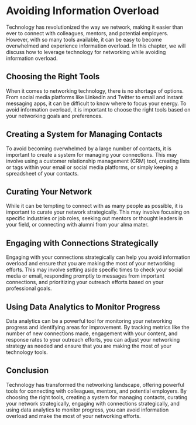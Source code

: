Avoiding Information Overload
==============================================================================

Technology has revolutionized the way we network, making it easier than ever to connect with colleagues, mentors, and potential employers. However, with so many tools available, it can be easy to become overwhelmed and experience information overload. In this chapter, we will discuss how to leverage technology for networking while avoiding information overload.

Choosing the Right Tools
------------------------

When it comes to networking technology, there is no shortage of options. From social media platforms like LinkedIn and Twitter to email and instant messaging apps, it can be difficult to know where to focus your energy. To avoid information overload, it is important to choose the right tools based on your networking goals and preferences.

Creating a System for Managing Contacts
---------------------------------------

To avoid becoming overwhelmed by a large number of contacts, it is important to create a system for managing your connections. This may involve using a customer relationship management (CRM) tool, creating lists or tags within your email or social media platforms, or simply keeping a spreadsheet of your contacts.

Curating Your Network
---------------------

While it can be tempting to connect with as many people as possible, it is important to curate your network strategically. This may involve focusing on specific industries or job roles, seeking out mentors or thought leaders in your field, or connecting with alumni from your alma mater.

Engaging with Connections Strategically
---------------------------------------

Engaging with your connections strategically can help you avoid information overload and ensure that you are making the most of your networking efforts. This may involve setting aside specific times to check your social media or email, responding promptly to messages from important connections, and prioritizing your outreach efforts based on your professional goals.

Using Data Analytics to Monitor Progress
----------------------------------------

Data analytics can be a powerful tool for monitoring your networking progress and identifying areas for improvement. By tracking metrics like the number of new connections made, engagement with your content, and response rates to your outreach efforts, you can adjust your networking strategy as needed and ensure that you are making the most of your technology tools.

Conclusion
----------

Technology has transformed the networking landscape, offering powerful tools for connecting with colleagues, mentors, and potential employers. By choosing the right tools, creating a system for managing contacts, curating your network strategically, engaging with connections strategically, and using data analytics to monitor progress, you can avoid information overload and make the most of your networking efforts.
